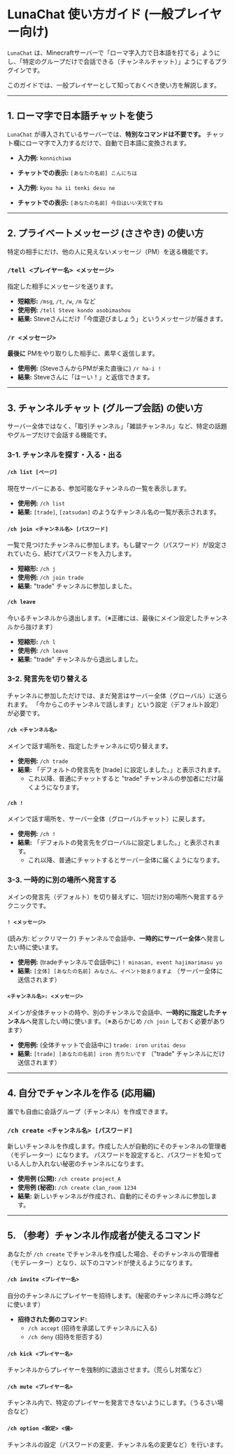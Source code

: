 # LunaChat 使い方ガイド (一般プレイヤー向け)

`LunaChat` は、Minecraftサーバーで「ローマ字入力で日本語を打てる」ようにし、「特定のグループだけで会話できる（チャンネルチャット）」ようにするプラグインです。

このガイドでは、一般プレイヤーとして知っておくべき使い方を解説します。

---

## 1. ローマ字で日本語チャットを使う

`LunaChat` が導入されているサーバーでは、**特別なコマンドは不要です。**
チャット欄にローマ字で入力するだけで、自動で日本語に変換されます。

* **入力例:**
    `konnichiwa`
* **チャットでの表示:**
    `[あなたの名前] こんにちは`

* **入力例:**
    `kyou ha ii tenki desu ne`
* **チャットでの表示:**
    `[あなたの名前] 今日はいい天気ですね`

---

## 2. プライベートメッセージ (ささやき) の使い方

特定の相手にだけ、他の人に見えないメッセージ（PM）を送る機能です。

### `/tell <プレイヤー名> <メッセージ>`
指定した相手にメッセージを送ります。

* **短縮形:** `/msg`, `/t`, `/w`, `/m` など
* **使用例:**
    `/tell Steve kondo asobimashou`
* **結果:**
    Steveさんにだけ「今度遊びましょう」というメッセージが届きます。

### `/r <メッセージ>`
**最後に** PMをやり取りした相手に、素早く返信します。

* **使用例:** (SteveさんからPMが来た直後に)
    `/r ha-i !`
* **結果:**
    Steveさんに「はーい！」と返信できます。

---

## 3. チャンネルチャット (グループ会話) の使い方

サーバー全体ではなく、「取引チャンネル」「雑談チャンネル」など、特定の話題やグループだけで会話する機能です。

### 3-1. チャンネルを探す・入る・出る

#### `/ch list [ページ]`
現在サーバーにある、参加可能なチャンネルの一覧を表示します。

* **使用例:** `/ch list`
* **結果:** `[trade]`, `[zatsudan]` のようなチャンネル名の一覧が表示されます。

#### `/ch join <チャンネル名> [パスワード]`
一覧で見つけたチャンネルに参加します。もし鍵マーク（パスワード）が設定されていたら、続けてパスワードを入力します。

* **短縮形:** `/ch j`
* **使用例:** `/ch join trade`
* **結果:** "trade" チャンネルに参加しました。

#### `/ch leave`
今いるチャンネルから退出します。（※正確には、最後にメイン設定したチャンネルから抜けます）

* **短縮形:** `/ch l`
* **使用例:** `/ch leave`
* **結果:** "trade" チャンネルから退出しました。

### 3-2. 発言先を切り替える

チャンネルに参加しただけでは、まだ発言はサーバー全体（グローバル）に送られます。
「今からこのチャンネルで話します」という設定（デフォルト設定）が必要です。

#### `/ch <チャンネル名>`
メインで話す場所を、指定したチャンネルに切り替えます。

* **使用例:** `/ch trade`
* **結果:** 「デフォルトの発言先を [trade] に設定しました。」と表示されます。
    * これ以降、普通にチャットすると "trade" チャンネルの参加者にだけ届くようになります。

#### `/ch !`
メインで話す場所を、サーバー全体（グローバルチャット）に戻します。

* **使用例:** `/ch !`
* **結果:** 「デフォルトの発言先をグローバルに設定しました。」と表示されます。
    * これ以降、普通にチャットするとサーバー全体に届くようになります。

### 3-3. 一時的に別の場所へ発言する

メインの発言先（デフォルト）を切り替えずに、1回だけ別の場所へ発言するテクニックです。

#### `! <メッセージ>`
(読み方: ビックリマーク)
チャンネルで会話中、**一時的にサーバー全体**へ発言したい時に使います。

* **使用例:** (tradeチャンネルで会話中に)
    `! minasan, event hajimarimasu yo`
* **結果:**
    `[全体] [あなたの名前] みなさん、イベント始まりますよ`
    （サーバー全体に送信されます）

#### `<チャンネル名>: <メッセージ>`
メインが全体チャットの時や、別のチャンネルで会話中、**一時的に指定したチャンネル**へ発言したい時に使います。（※あらかじめ `/ch join` しておく必要があります）

* **使用例:** (全体チャットで会話中に)
    `trade: iron uritai desu`
* **結果:**
    `[trade] [あなたの名前] iron 売りたいです`
    （"trade" チャンネルにだけ送信されます）

---

## 4. 自分でチャンネルを作る (応用編)

誰でも自由に会話グループ（チャンネル）を作成できます。

### `/ch create <チャンネル名> [パスワード]`
新しいチャンネルを作成します。作成した人が自動的にそのチャンネルの管理者（モデレーター）になります。
パスワードを設定すると、パスワードを知っている人しか入れない秘密のチャンネルになります。

* **使用例 (公開):** `/ch create project_A`
* **使用例 (秘密):** `/ch create clan_room 1234`
* **結果:** 新しいチャンネルが作成され、自動的にそのチャンネルに参加します。

---

## 5. （参考）チャンネル作成者が使えるコマンド

あなたが `/ch create` でチャンネルを作成した場合、そのチャンネルの管理者（モデレーター）となり、以下のコマンドが使えるようになります。

#### `/ch invite <プレイヤー名>`
自分のチャンネルにプレイヤーを招待します。（秘密のチャンネルに呼ぶ時などに使います）

* **招待された側のコマンド:**
    * `/ch accept` (招待を承諾してチャンネルに入る)
    * `/ch deny` (招待を拒否する)

#### `/ch kick <プレイヤー名>`
チャンネルからプレイヤーを強制的に退出させます。（荒らし対策など）

#### `/ch mute <プレイヤー名>`
チャンネル内で、特定のプレイヤーを発言できないようにします。（うるさい場合など）

#### `/ch option <設定> <値>`
チャンネルの設定（パスワードの変更、チャンネル名の変更など）を行います。